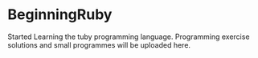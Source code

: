 # BeginningRuby
Started Learning the tuby programming language.
Programming exercise solutions and small programmes will be uploaded here.
